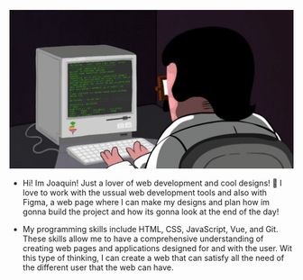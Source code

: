  ![programming-cool-gif](https://github.com/larajoaquin90/larajoaquin90/blob/main/assets/coding.gif?raw=true)
 
- Hi! Im Joaquin! Just a lover of web development and cool designs! 🤩 I love to work with the ussual web development tools and also with Figma, a web page where I can make my designs and plan how im gonna build the project and how its gonna look at the end of the day!

- My programming skills include HTML, CSS, JavaScript, Vue, and Git. These skills allow me to have a comprehensive understanding of creating web pages and applications designed for and with the user. Wit this type of thinking, I can create a web that can satisfy all the need of the different user that the web can have. 

